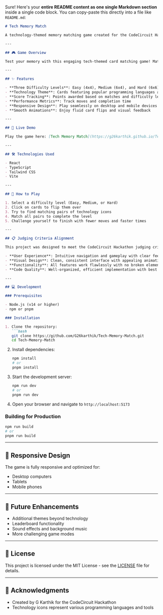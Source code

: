 Sure! Here's your **entire README content as one single Markdown section** inside a single code block. You can copy-paste this directly into a file like `README.md`:

````markdown
# Tech Memory Match

A technology-themed memory matching game created for the CodeCircuit Hackathon by G Karthik.

---

## 🎮 Game Overview

Test your memory with this engaging tech-themed card matching game! Match pairs of technology icons while trying to complete each level with the fewest moves and fastest time.

---

## ✨ Features

- **Three Difficulty Levels**: Easy (4x4), Medium (6x4), and Hard (6x6)
- **Technology Theme**: Cards featuring popular programming languages and tech tools
- **Score Tracking**: Points awarded based on matches and difficulty level
- **Performance Metrics**: Track moves and completion time
- **Responsive Design**: Play seamlessly on desktop and mobile devices
- **Smooth Animations**: Enjoy fluid card flips and visual feedback

---

## 🚀 Live Demo

Play the game here: [Tech Memory Match](https://g26karthik.github.io/Tech-Memory-Match/)

---

## 🛠️ Technologies Used

- React  
- TypeScript  
- Tailwind CSS  
- Vite

---

## 🎯 How to Play

1. Select a difficulty level (Easy, Medium, or Hard)  
2. Click on cards to flip them over  
3. Try to find matching pairs of technology icons  
4. Match all pairs to complete the level  
5. Challenge yourself to finish with fewer moves and faster times

---

## 📋 Judging Criteria Alignment

This project was designed to meet the CodeCircuit Hackathon judging criteria:

- **User Experience**: Intuitive navigation and gameplay with clear feedback  
- **Visual Design**: Clean, consistent interface with appealing animations  
- **Functionality**: All features work flawlessly with no broken elements  
- **Code Quality**: Well-organized, efficient implementation with best practices

---

## 💻 Development

### Prerequisites

- Node.js (v14 or higher)  
- npm or pnpm

### Installation

1. Clone the repository:
   ```bash
   git clone https://github.com/G26karthik/Tech-Memory-Match.git
   cd Tech-Memory-Match
````

2. Install dependencies:

   ```bash
   npm install
   # or
   pnpm install
   ```

3. Start the development server:

   ```bash
   npm run dev
   # or
   pnpm run dev
   ```

4. Open your browser and navigate to `http://localhost:5173`

### Building for Production

```bash
npm run build
# or
pnpm run build
```

---

## 📱 Responsive Design

The game is fully responsive and optimized for:

* Desktop computers
* Tablets
* Mobile phones

---

## 🧠 Future Enhancements

* Additional themes beyond technology
* Leaderboard functionality
* Sound effects and background music
* More challenging game modes

---

## 📄 License

This project is licensed under the MIT License - see the [LICENSE](LICENSE) file for details.

---

## 🙏 Acknowledgments

* Created by G Karthik for the CodeCircuit Hackathon
* Technology icons represent various programming languages and tools

```

